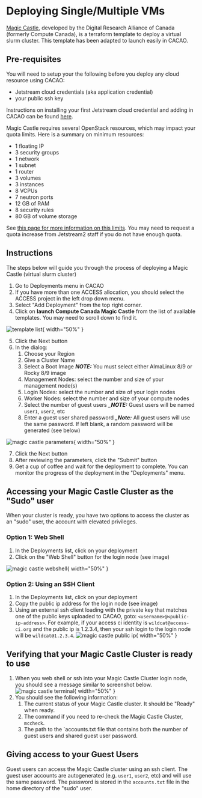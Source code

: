 # Deploying Single/Multiple VMs

[Magic Castle](https://docs.computecanada.ca/wiki/Magic_Castle), developed by the Digital Research Alliance of Canada (formerly Compute Canada), is a terraform template to deploy a virtual slurm cluster. This template has been adapted to launch easily in CACAO.

## Pre-requisites

You will need to setup your the following before you deploy any cloud resource using CACAO:

- Jetstream cloud credentials (aka application credential)
- your public ssh key

Instructions on installing your first Jetstream cloud credential and adding  in CACAO can be found [here](https://docs.jetstream-cloud.org/ui/cacao/credentials/).

Magic Castle requires several OpenStack resources, which may impact your quota limits. Here is a summary on minimum resources:

- 1 floating IP
- 3 security groups
- 1 network
- 1 subnet
- 1 router
- 3 volumes
- 3 instances
- 8 VCPUs
- 7 neutron ports
- 12 GB of RAM
- 8 security rules
- 80 GB of volume storage

See [this page for more information on this limits](https://github.com/ComputeCanada/magic_castle/tree/main/docs#144-openstack). You may need to request a quota increase from Jetstream2 staff if you do not have enough quota.

## Instructions

The steps below will guide you through the process of deploying a Magic Castle (virtual slurm cluster)

1. Go to Deployments menu in CACAO
2. If you have more than one ACCESS allocation, you should select the ACCESS project in the left drop down menu.
3. Select "Add Deployment" from the top right corner.
4. Click on **launch Compute Canada Magic Castle** from the list of available templates. You may need to scroll down to find it.

![template list](images/deployments/magic_castle/template_list.png){ width="50%" }

5. Click the Next button
6. In the dialog:
    1. Choose your Region
    2. Give a Cluster Name
    3. Select a Boot Image
    ***_NOTE:_*** You must select either AlmaLinux 8/9 or Rocky 8/9 image
    4. Management Nodes: select the number and size of your management node(s)
    5. Login Nodes: select the number and size of your login nodes  
    6. Worker Nodes: select the number and size of your compute nodes
    7. Select the number of guest users
    ***_NOTE:*** Guest users will be named `user1`, `user2`, etc
    8. Enter a guest user shared password
    ***_Note:*** All guest users will use the same password. If left blank, a random password will be generated (see below)

![magic castle parameters](images/deployments/magic_castle/mdw_magic_castle.png){ width="50%" }

7. Click the Next button
8. After reviewing the parameters, click the "Submit" button
9. Get a cup of coffee and wait for the deployment to complete. You can monitor the progress of the deployment in the "Deployments" menu.

## Accessing your Magic Castle Cluster as the "Sudo" user

When your cluster is ready, you have two options to access the cluster as an "sudo" user, the account with elevated privileges.

### Option 1: Web Shell

1. In the Deployments list, click on your deployment
2. Click on the "Web Shell" button for the login node (see image)

![magic castle webshell](images/deployments/magic_castle/mc-details-with-webshell.png){ width="50%" }

### Option 2: Using an SSH Client

1. In the Deployments list, click on your deployment
2. Copy the public ip address for the login node (see image)
3. Using an external ssh client loading with the private key that matches one of the public keys uploaded to CACAO, goto: `<username>@<public-ip-address>`. For example, if your access ci identity is `wildcat@access-ci.org` and the public ip is 1.2.3.4, then your ssh login to the login node will be `wildcat@1.2.3.4`.
![magic castle public ip](images/deployments/magic_castle/mc-details-with-public-ip.png){ width="50%" }

## Verifying that your Magic Castle Cluster is ready to use

1. When you web shell or ssh into your Magic Castle Cluster login node, you should see a message similar to screenshot below.
![magic castle terminal](images/deployments/magic_castle/mc_terminal.png){ width="50%" }
2. You should see the following information:
    1. The current status of your Magic Castle cluster. It should be "Ready" when ready.
    2. The command if you need to re-check the Magic Castle Cluster, `mccheck`.
    3. The path to the `accounts.txt file that contains both the number of guest users and shared guest user password.

## Giving access to your Guest Users

Guest users can access the Magic Castle cluster using an ssh client. The guest user accounts are autogenerated (e.g. `user1`, `user2`, etc) and will use the same password. The password is stored in the `accounts.txt` file in the home directory of the "sudo" user.
